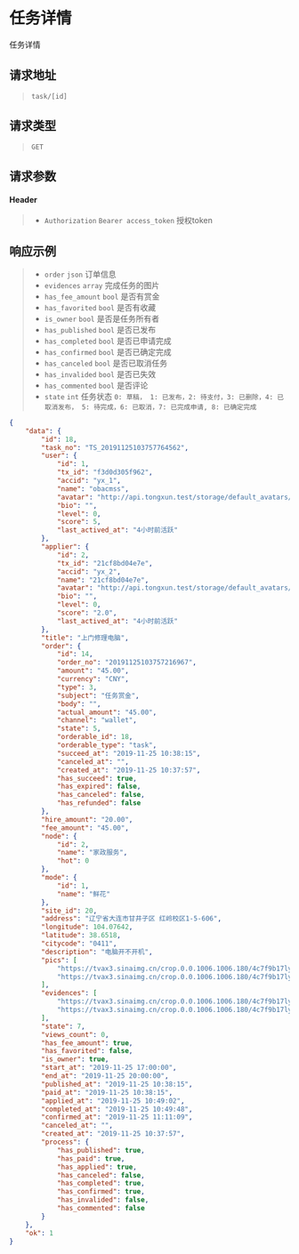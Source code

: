 # 任务详情

任务详情

## 请求地址

> `task/[id]`

## 请求类型

> `GET`

## 请求参数

#### Header

> - `Authorization` `Bearer access_token` 授权token

## 响应示例

> - `order` `json` 订单信息
> - `evidences` `array` 完成任务的图片
> - `has_fee_amount` `bool` 是否有赏金
> - `has_favorited` `bool` 是否有收藏
> - `is_owner` `bool` 是否是任务所有者
> - `has_published` `bool` 是否已发布
> - `has_completed` `bool` 是否已申请完成
> - `has_confirmed` `bool` 是否已确定完成
> - `has_canceled` `bool` 是否已取消任务
> - `has_invalided` `bool` 是否已失效
> - `has_commented` `bool` 是否评论
> - `state` `int` 任务状态 `0: 草稿， 1: 已发布，2: 待支付，3: 已删除，4: 已取消发布， 5: 待完成，6: 已取消，7: 已完成申请, 8: 已确定完成`

```json
{
    "data": {
        "id": 18,
        "task_no": "TS_20191125103757764562",
        "user": {
            "id": 1,
            "tx_id": "f3d0d305f962",
            "accid": "yx_1",
            "name": "obacmss",
            "avatar": "http://api.tongxun.test/storage/default_avatars/pic_020.jpg",
            "bio": "",
            "level": 0,
            "score": 5,
            "last_actived_at": "4小时前活跃"
        },
        "applier": {
            "id": 2,
            "tx_id": "21cf8bd04e7e",
            "accid": "yx_2",
            "name": "21cf8bd04e7e",
            "avatar": "http://api.tongxun.test/storage/default_avatars/pic_020.jpg",
            "bio": "",
            "level": 0,
            "score": "2.0",
            "last_actived_at": "4小时前活跃"
        },
        "title": "上门修理电脑",
        "order": {
            "id": 14,
            "order_no": "20191125103757216967",
            "amount": "45.00",
            "currency": "CNY",
            "type": 3,
            "subject": "任务赏金",
            "body": "",
            "actual_amount": "45.00",
            "channel": "wallet",
            "state": 5,
            "orderable_id": 18,
            "orderable_type": "task",
            "succeed_at": "2019-11-25 10:38:15",
            "canceled_at": "",
            "created_at": "2019-11-25 10:37:57",
            "has_succeed": true,
            "has_expired": false,
            "has_canceled": false,
            "has_refunded": false
        },
        "hire_amount": "20.00",
        "fee_amount": "45.00",
        "node": {
            "id": 2,
            "name": "家政服务",
            "hot": 0
        },
        "mode": {
            "id": 1,
            "name": "鲜花"
        },
        "site_id": 20,
        "address": "辽宁省大连市甘井子区 红岭校区1-5-606",
        "longitude": 104.07642,
        "latitude": 38.6518,
        "citycode": "0411",
        "description": "电脑开不开机",
        "pics": [
            "https://tvax3.sinaimg.cn/crop.0.0.1006.1006.180/4c7f9b17ly8fwpigg780qj20ry0ryabc.jpg",
            "https://tvax3.sinaimg.cn/crop.0.0.1006.1006.180/4c7f9b17ly8fwpigg780qj20ry0ryabc.jpg"
        ],
        "evidences": [
            "https://tvax3.sinaimg.cn/crop.0.0.1006.1006.180/4c7f9b17ly8fwpigg780qj20ry0ryabc.jpg",
            "https://tvax3.sinaimg.cn/crop.0.0.1006.1006.180/4c7f9b17ly8fwpigg780qj20ry0ryabc.jpg"
        ],
        "state": 7,
        "views_count": 0,
        "has_fee_amount": true,
        "has_favorited": false,
        "is_owner": true,
        "start_at": "2019-11-25 17:00:00",
        "end_at": "2019-11-25 20:00:00",
        "published_at": "2019-11-25 10:38:15",
        "paid_at": "2019-11-25 10:38:15",
        "applied_at": "2019-11-25 10:49:02",
        "completed_at": "2019-11-25 10:49:48",
        "confirmed_at": "2019-11-25 11:11:09",
        "canceled_at": "",
        "created_at": "2019-11-25 10:37:57",
        "process": {
            "has_published": true,
            "has_paid": true,
            "has_applied": true,
            "has_canceled": false,
            "has_completed": true,
            "has_confirmed": true,
            "has_invalided": false,
            "has_commented": false
        }
    },
    "ok": 1
}
```
